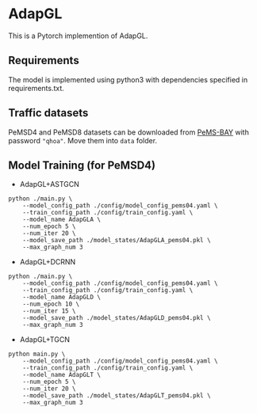 # AdapGL

This is a Pytorch implemention of AdapGL.

## Requirements

The model is implemented using python3 with dependencies specified in requirements.txt.

## Traffic datasets

PeMSD4 and PeMSD8 datasets can be downloaded from [PeMS-BAY](https://pan.baidu.com/s/1divakE-NIAUzk8xKP6lngQ) with password `"qhoa"`. Move them into `data` folder.  

## Model Training (for PeMSD4)

- AdapGL+ASTGCN

```
python ./main.py \
    --model_config_path ./config/model_config_pems04.yaml \
    --train_config_path ./config/train_config.yaml \
    --model_name AdapGLA \
    --num_epoch 5 \
    --num_iter 20 \
    --model_save_path ./model_states/AdapGLA_pems04.pkl \
    --max_graph_num 3
```
- AdapGL+DCRNN
```
python ./main.py \
    --model_config_path ./config/model_config_pems04.yaml \
    --train_config_path ./config/train_config.yaml \
    --model_name AdapGLD \
    --num_epoch 10 \
    --num_iter 15 \
    --model_save_path ./model_states/AdapGLD_pems04.pkl \
    --max_graph_num 3
```
- AdapGL+TGCN
```
python main.py \
    --model_config_path ./config/model_config_pems04.yaml \
    --train_config_path ./config/train_config.yaml \
    --model_name AdapGLT \
    --num_epoch 5 \
    --num_iter 20 \
    --model_save_path ./model_states/AdapGLT_pems04.pkl \
    --max_graph_num 3
```
